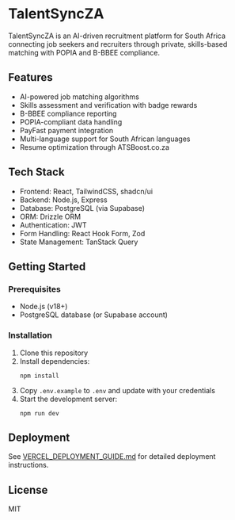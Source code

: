 # TalentSyncZA

TalentSyncZA is an AI-driven recruitment platform for South Africa connecting job seekers and recruiters through private, skills-based matching with POPIA and B-BBEE compliance.

## Features

- AI-powered job matching algorithms
- Skills assessment and verification with badge rewards
- B-BBEE compliance reporting
- POPIA-compliant data handling
- PayFast payment integration
- Multi-language support for South African languages
- Resume optimization through ATSBoost.co.za

## Tech Stack

- Frontend: React, TailwindCSS, shadcn/ui
- Backend: Node.js, Express
- Database: PostgreSQL (via Supabase)
- ORM: Drizzle ORM
- Authentication: JWT
- Form Handling: React Hook Form, Zod
- State Management: TanStack Query

## Getting Started

### Prerequisites

- Node.js (v18+)
- PostgreSQL database (or Supabase account)

### Installation

1. Clone this repository
2. Install dependencies:
   ```
   npm install
   ```
3. Copy `.env.example` to `.env` and update with your credentials
4. Start the development server:
   ```
   npm run dev
   ```

## Deployment

See [VERCEL_DEPLOYMENT_GUIDE.md](./VERCEL_DEPLOYMENT_GUIDE.md) for detailed deployment instructions.

## License

MIT